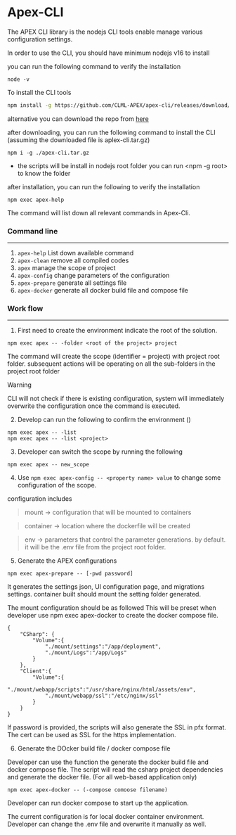# Apex-CLI

The APEX CLI library is the nodejs CLI tools enable manage various configuration settings.

In order to use the CLI, you should have minimum nodejs v16 to install

you can run the following command to verify the installation
```
node -v
```

To install the CLI tools 
```Bash Scripts
npm install -g https://github.com/CLML-APEX/apex-cli/releases/download/main/apex-cli.tar.gz
```

alternative you can download the repo from [here](https://github.com/CLML-APEX/apex-cli/releases)

after downloading, you can run the following command to install the CLI (assuming the downloaded file is aplex-cli.tar.gz)

```
npm i -g ./apex-cli.tar.gz
```

* the scripts will be install in nodejs root folder
you can run <npm -g root> to know the folder

after installation, you can run the following to verify the installation
```
npm exec apex-help
```

The command will list down all relevant commands in Apex-Cli.

### Command line
---
1) `apex-help` List down available command
2) `apex-clean` remove all compiled codes
3) `apex` manage the scope of project
4) `apex-config` change parameters of the configuration
5) `apex-prepare` generate all settings file
6) `apex-docker` generate all docker build file and compose file

### Work flow
---
1) First need to create the environment indicate the root of the solution. 
```
npm exec apex -- -folder <root of the project> project
```
The command will create the scope (identifier = project) with project root folder. subsequent actions will be operating on all the sub-folders in the project root folder

> [!WARNING]
CLI will not check if there is existing configuration, system will immediately overwrite the configuration once the command is executed.

2) Develop can run the following to confirm the environment ()
```
npm exec apex -- -list
npm exec apex -- -list <project>
```

3) Developer can switch the scope by running the following
```
npm exec apex -- new_scope
```

4) Use `npm exec apex-config -- <property name> value` to change some configuration of the scope.

configuration includes 
 > mount -> configuration that will be mounted to containers

 > container -> location where the dockerfile will be created

 > env -> parameters that control the parameter generations. by default. it will be the .env file from the project root folder.

5) Generate the APEX configurations

```
npm exec apex-prepare -- [-pwd password]
```
It generates the settings json, UI configuration page, and migrations settings. container built should mount the setting folder generated.

The mount configuration should be as followed
This will be preset when developer use npm exec apex-docker to create the docker compose file.

```
{
    "CSharp": {
        "Volume":{
            "./mount/settings":"/app/deployment",
            "./mount/Logs":"/app/Logs"
        }
    },
    "Client":{
        "Volume":{
            "./mount/webapp/scripts":"/usr/share/nginx/html/assets/env",
            "./mount/webapp/ssl":"/etc/nginx/ssl"
        }
    }
}
```

If password is provided, the scripts will also generate the SSL in pfx format. The cert can be used as SSL for the https implementation.

6) Generate the DOcker build file / docker compose file

Developer can use the function the generate the docker build file and docker compose file. The script will read the csharp project dependencies and generate the docker file. (For all web-based application only)

```
npm exec apex-docker -- (-compose comoose filename)
```

Developer can run docker compose to start up the application. 

The current configuration is for local docker container environment. Developer can change the .env file and overwrite it manually as well.



